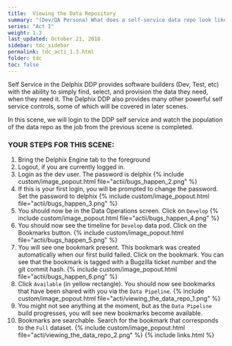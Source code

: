 ```yaml
---
title:  Viewing the Data Repository
summary: "(Dev/QA Persona) What does a self-service data repo look like?"
series: "Act I"
weight: 1.3
last_updated: October 21, 2018
sidebar: tdc_sidebar
permalink: tdc_acti_1.3.html
folder: tdc
toc: false
---
```


Self Service in the Delphix DDP provides software builders (Dev, Test, etc) with the ability to simply find, select, and provision the data they need, when they need it. The Delphix DDP also provides many other powerful self service controls, some of which will be covered in later scenes. 

In this scene, we will login to the DDP self service and watch the population of the data repo as the job from the previous scene is completed.

### YOUR STEPS FOR THIS SCENE:

1. Bring the Delphix Engine tab to the foreground
2. Logout, if you are currently logged in.
3. Login as the dev user. The password is delphix
   {% include custom/image_popout.html file="actii/bugs_happen_2.png" %}
4. If this is your first login, you will be prompted to change the password. Set the password to delphix
   {% include custom/image_popout.html file="actii/bugs_happen_3.png" %}
5. You should now be in the Data Operations screen. Click on `Develop`
   {% include custom/image_popout.html file="actii/bugs_happen_4.png" %}
6. You should now see the timeline for `Develop` data pod. Click on the Bookmarks button.
   {% include custom/image_popout.html file="actii/bugs_happen_5.png" %}
7. You will see one bookmark present. This bookmark was created automatically when our first build failed. Click on the bookmark. You can see that the bookmark is tagged with a Bugzilla ticket number and the git commit hash.
   {% include custom/image_popout.html file="actii/bugs_happen_6.png" %}
8. Click `Available` (in yellow rectangle). You should now see bookmarks that have been shared with you via the `Data Pipeline`.
   {% include custom/image_popout.html file="acti/viewing_the_data_repo_1.png" %}
9. You might not see anything at the moment, but as the `Data Pipeline` build progresses, you will see new bookmarks become available.
10. Bookmarks are searchable. Search for the bookmark that corresponds to the `Full` dataset.
    {% include custom/image_popout.html file="acti/viewing_the_data_repo_2.png" %}
{% include links.html %}
